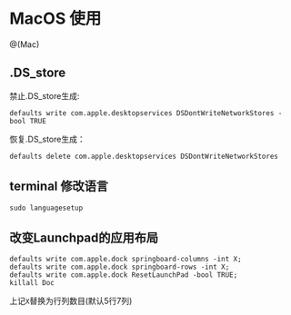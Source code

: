 # MacOS 使用


@(Mac)


## .DS_store

禁止.DS_store生成:

```
defaults write com.apple.desktopservices DSDontWriteNetworkStores -bool TRUE
```

恢复.DS_store生成：

```
defaults delete com.apple.desktopservices DSDontWriteNetworkStores
```

## terminal 修改语言

```
sudo languagesetup
```

## 改变Launchpad的应用布局

```
defaults write com.apple.dock springboard-columns -int X;
defaults write com.apple.dock springboard-rows -int X;
defaults write com.apple.dock ResetLaunchPad -bool TRUE;
killall Doc
```
上记`X`替换为行列数目(默认5行7列)



